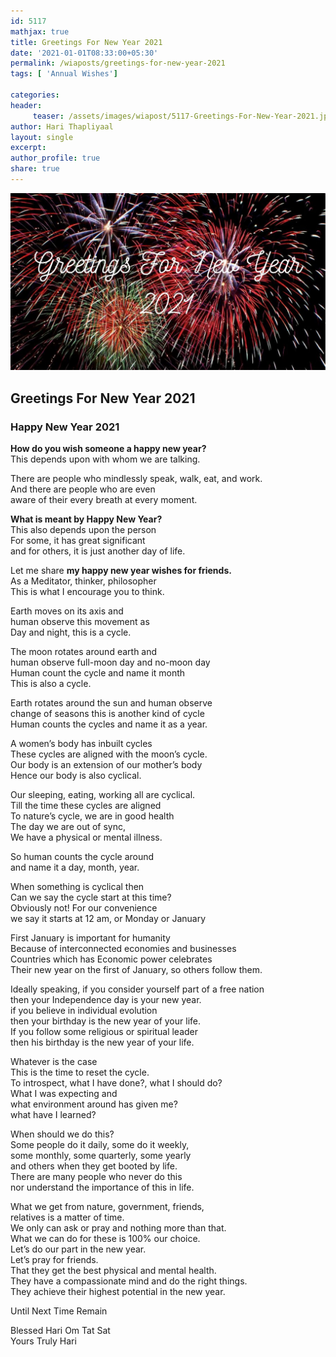 ```yaml
--- 
id: 5117
mathjax: true  
title: Greetings For New Year 2021
date: '2021-01-01T08:33:00+05:30'
permalink: /wiaposts/greetings-for-new-year-2021
tags: [ 'Annual Wishes']

categories: 
header:
     teaser: /assets/images/wiapost/5117-Greetings-For-New-Year-2021.jpg
author: Hari Thapliyaal 
layout: single 
excerpt:  
author_profile: true 
share: true 
---
```


![Greetings For New Year 2021](/assets/images/wiapost/5117-Greetings-For-New-Year-2021.jpg)     

## Greetings For New Year 2021

### Happy New Year 2021

**How do you wish someone a happy new year?**  
This depends upon with whom we are talking.

There are people who mindlessly speak, walk, eat, and work.  
And there are people who are even  
aware of their every breath at every moment.

**What is meant by Happy New Year?**  
This also depends upon the person  
For some, it has great significant  
and for others, it is just another day of life.

Let me share **my happy new year wishes for friends.**  
As a Meditator, thinker, philosopher  
This is what I encourage you to think.

Earth moves on its axis and  
human observe this movement as  
Day and night, this is a cycle.

The moon rotates around earth and  
human observe full-moon day and no-moon day  
Human count the cycle and name it month  
This is also a cycle.

Earth rotates around the sun and human observe  
change of seasons this is another kind of cycle  
Human counts the cycles and name it as a year.

A women’s body has inbuilt cycles  
These cycles are aligned with the moon’s cycle.  
Our body is an extension of our mother’s body  
Hence our body is also cyclical.

Our sleeping, eating, working all are cyclical.  
Till the time these cycles are aligned  
To nature’s cycle, we are in good health  
The day we are out of sync,  
We have a physical or mental illness.

So human counts the cycle around  
and name it a day, month, year.

When something is cyclical then  
Can we say the cycle start at this time?  
Obviously not! For our convenience  
we say it starts at 12 am, or Monday or January

First January is important for humanity  
Because of interconnected economies and businesses  
Countries which has Economic power celebrates  
Their new year on the first of January, so others follow them.

Ideally speaking, if you consider yourself part of a free nation  
then your Independence day is your new year.  
if you believe in individual evolution  
then your birthday is the new year of your life.  
If you follow some religious or spiritual leader  
then his birthday is the new year of your life.

Whatever is the case  
This is the time to reset the cycle.  
To introspect, what I have done?, what I should do?  
What I was expecting and  
what environment around has given me?  
what have I learned?

When should we do this?  
Some people do it daily, some do it weekly,  
some monthly, some quarterly, some yearly  
and others when they get booted by life.  
There are many people who never do this  
nor understand the importance of this in life.

What we get from nature, government, friends,  
relatives is a matter of time.  
We only can ask or pray and nothing more than that.  
What we can do for these is 100% our choice.  
Let’s do our part in the new year.  
Let’s pray for friends.  
That they get the best physical and mental health.  
They have a compassionate mind and do the right things.  
They achieve their highest potential in the new year.

Until Next Time Remain   
  
Blessed Hari Om Tat Sat  
Yours Truly Hari


